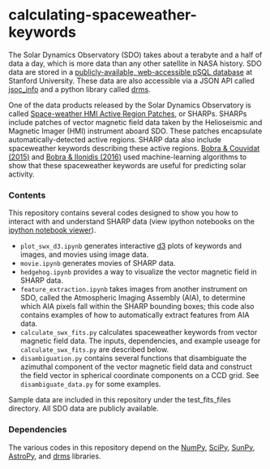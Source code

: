 calculating-spaceweather-keywords
=================================

The Solar Dynamics Observatory (SDO) takes about a terabyte and a half of data a day, which is more data than any other satellite in NASA history. SDO data are stored in a [publicly-available, web-accessible pSQL database](http://jsoc.stanford.edu/ajax/lookdata.html) at Stanford University. These data are also accessible via a JSON API called [jsoc_info](http://jsoc.stanford.edu/jsocwiki/AjaxJsocConnect) and a python library called [drms](https://drms.readthedocs.io/en/stable/).

One of the data products released by the Solar Dynamics Observatory is called [Space-weather HMI Active Region Patches](http://link.springer.com/article/10.1007%2Fs11207-014-0529-3), or SHARPs. SHARPs include patches of vector magnetic field data taken by the Helioseismic and Magnetic Imager (HMI) instrument aboard SDO. These patches encapsulate automatically-detected active regions. SHARP data also include spaceweather keywords describing these active regions. [Bobra & Couvidat (2015)](http://arxiv.org/abs/1411.1405) and [Bobra & Ilonidis (2016)](https://arxiv.org/abs/1603.03775) used machine-learning algorithms to show that these spaceweather keywords are useful for predicting solar activity. 

### Contents

This repository contains several codes designed to show you how to interact with and understand SHARP data (view ipython notebooks on the [ipython notebook viewer](http://nbviewer.ipython.org/)).

* `plot_swx_d3.ipynb` generates interactive [d3](https://d3js.org/) plots of keywords and images, and movies using image data.
* `movie.ipynb` generates movies of SHARP data.
* `hedgehog.ipynb` provides a way to visualize the vector magnetic field in SHARP data.
* `feature_extraction.ipynb` takes images from another instrument on SDO, called the Atmospheric Imaging Assembly (AIA), to determine which AIA pixels fall within the SHARP bounding boxes; this code also contains examples of how to automatically extract features from AIA data.
* `calculate_swx_fits.py` calculates spaceweather keywords from vector magnetic field data. The inputs, dependencies, and example useage for `calculate_swx_fits.py` are described below.
* `disambiguation.py` contains several functions that disambiguate the azimuthal component of the vector magnetic field data and construct the field vector in spherical coordinate components on a CCD grid. See `disambiguate_data.py` for some examples.

Sample data are included in this repository under the test_fits_files directory. All SDO data are publicly available. 

### Dependencies
The various codes in this repository depend on the [NumPy](http://numpy.org/), [SciPy](http://www.scipy.org/), [SunPy](http://www.sunpy.org/), [AstroPy](http://www.astropy.org/), and [drms](https://drms.readthedocs.io/en/stable/) libraries.

